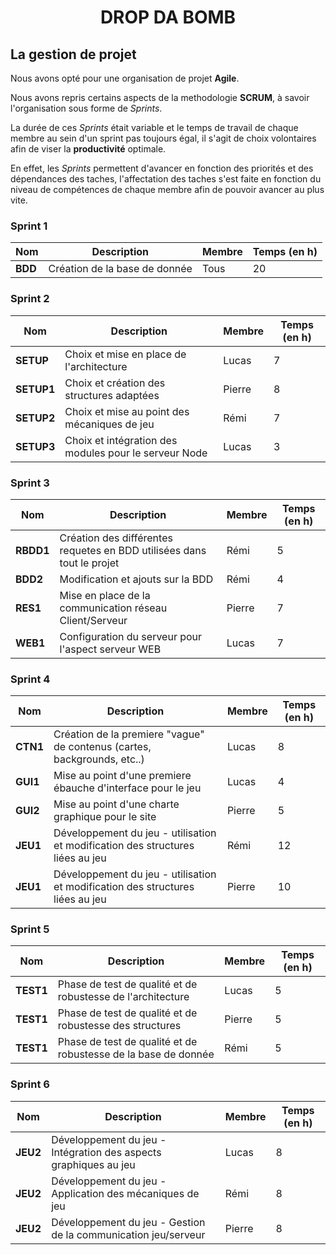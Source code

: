 <h1 align="center"> DROP DA BOMB </h1>

## La gestion de projet

Nous avons opté pour une organisation de projet **Agile**.

Nous avons repris certains aspects de la methodologie **SCRUM**, à savoir l'organisation sous forme de *Sprints*.

La durée de ces *Sprints* était variable et le temps de travail de chaque membre au sein d'un sprint pas toujours égal, il s'agit de choix volontaires afin de viser la **productivité** optimale.

En effet, les *Sprints* permettent d'avancer en fonction des priorités et des dépendances des taches, l'affectation des taches s'est faite en fonction du niveau de compétences de chaque membre afin de pouvoir avancer au plus vite.

### Sprint 1
Nom | Description | Membre | Temps (en h)
--- | ------------| ------ | ------------
**BDD** | Création de la base de donnée | Tous | 20


### Sprint 2
Nom | Description | Membre | Temps (en h)
--- | ------------| ------ | ------------
**SETUP** | Choix et mise en place de l'architecture | Lucas | 7
**SETUP1** | Choix et création des structures adaptées | Pierre | 8
**SETUP2** | Choix et mise au point des mécaniques de jeu | Rémi | 7
**SETUP3** | Choix et intégration des modules pour le serveur Node | Lucas | 3

### Sprint 3
Nom | Description | Membre | Temps (en h)
--- | ------------| ------ | ------------
**RBDD1** | Création des différentes requetes en BDD utilisées dans tout le projet | Rémi | 5
**BDD2**  | Modification et ajouts sur la BDD | Rémi | 4
**RES1**  | Mise en place de la communication réseau Client/Serveur | Pierre | 7
**WEB1**  | Configuration du serveur pour l'aspect serveur WEB | Lucas | 7


### Sprint 4
Nom | Description | Membre | Temps (en h)
--- | ------------| ------ | ------------
**CTN1** | Création de la premiere "vague" de contenus (cartes, backgrounds, etc..) | Lucas | 8
**GUI1** | Mise au point d'une premiere ébauche d'interface pour le jeu | Lucas | 4
**GUI2** | Mise au point d'une charte graphique pour le site | Pierre | 5
**JEU1** | Développement du jeu  - utilisation et modification des structures liées au jeu | Rémi | 12
**JEU1** | Développement du jeu  - utilisation et modification des structures liées au jeu | Pierre | 10 

### Sprint 5
Nom | Description | Membre | Temps (en h)
--- | ------------| ------ | ------------
**TEST1** | Phase de test de qualité et de robustesse de l'architecture | Lucas | 5
**TEST1** | Phase de test de qualité et de robustesse des structures | Pierre | 5
**TEST1** | Phase de test de qualité et de robustesse de la base de donnée | Rémi | 5

### Sprint 6 
Nom | Description | Membre | Temps (en h)
--- | ------------| ------ | ------------
**JEU2** | Développement du jeu - Intégration des aspects graphiques au jeu | Lucas | 8
**JEU2** | Développement du jeu - Application des mécaniques de jeu | Rémi | 8
**JEU2** | Développement du jeu - Gestion de la communication jeu/serveur | Pierre | 8

